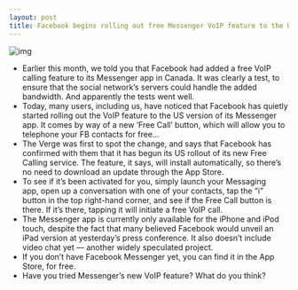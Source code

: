 ```yaml
---
layout: post
title: Facebook begins rolling out free Messenger VoIP feature to the US
---
```

![img](http://media.idownloadblog.com/wp-content/uploads/2013/01/facetime-free-call-voip.png)
* Earlier this month, we told you that Facebook had added a free VoIP calling feature to its Messenger app in Canada. It was clearly a test, to ensure that the social network’s servers could handle the added bandwidth. And apparently the tests went well.
* Today, many users, including us, have noticed that Facebook has quietly started rolling out the VoIP feature to the US version of its Messenger app. It comes by way of a new ‘Free Call’ button, which will allow you to telephone your FB contacts for free…
* The Verge was first to spot the change, and says that Facebook has confirmed with them that it has begun its US rollout of its new Free Calling service. The feature, it says, will install automatically, so there’s no need to download an update through the App Store.
* To see if it’s been activated for you, simply launch your Messaging app, open up a conversation with one of your contacts, tap the “i” button in the top right-hand corner, and see if the Free Call button is there. If it’s there, tapping it will initiate a free VoIP call.
* The Messenger app is currently only available for the iPhone and iPod touch, despite the fact that many believed Facebook would unveil an iPad version at yesterday’s press conference. It also doesn’t include video chat yet — another widely speculated project.
* If you don’t have Facebook Messenger yet, you can find it in the App Store, for free.
* Have you tried Messenger’s new VoIP feature? What do you think?

